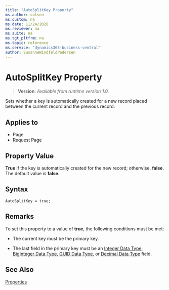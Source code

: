 ```yaml
---
title: "AutoSplitKey Property"
ms.author: solsen
ms.custom: na
ms.date: 11/24/2020
ms.reviewer: na
ms.suite: na
ms.tgt_pltfrm: na
ms.topic: reference
ms.service: "dynamics365-business-central"
author: SusanneWindfeldPedersen
---
```

[//]: # (START>DO_NOT_EDIT)
[//]: # (IMPORTANT:Do not edit any of the content between here and the END>DO_NOT_EDIT.)
[//]: # (Any modifications should be made in the .xml files in the ModernDev repo.)
# AutoSplitKey Property
> **Version**: _Available from runtime version 1.0._

Sets whether a key is automatically created for a new record placed between the current record and the previous record.

## Applies to
-   Page
-   Request Page


[//]: # (IMPORTANT: END>DO_NOT_EDIT)


## Property Value  
 **True** if the key is automatically created for the new record; otherwise, **false**. The default value is **false**.  

## Syntax
```AL
AutoSplitKey = true;
```

## Remarks  
To set this property to a value of **true**, the following conditions must be met:  
  
- The current key must be the primary key.  
  
- The last field in the primary key must be an [Integer Data Type](../methods-auto/library.md), [BigInteger Data Type](../methods-auto/library.md), [GUID Data Type](../methods-auto/library.md), or [Decimal Data Type](../methods-auto/library.md) field.  
  
## See Also  
[Properties](devenv-properties.md)